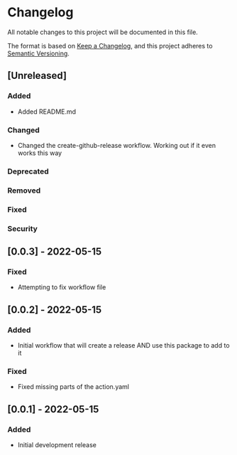 # Changelog
All notable changes to this project will be documented in this file.

The format is based on [Keep a Changelog](https://keepachangelog.com/en/1.0.0/),
and this project adheres to [Semantic Versioning](https://semver.org/spec/v2.0.0.html).

## [Unreleased]
### Added
- Added README.md
### Changed
- Changed the create-github-release workflow. Working out if it even works this way
### Deprecated
### Removed
### Fixed
### Security

## [0.0.3] - 2022-05-15
### Fixed
- Attempting to fix workflow file

## [0.0.2] - 2022-05-15
### Added
- Initial workflow that will create a release AND use this package to add to it
### Fixed
- Fixed missing parts of the action.yaml

## [0.0.1] - 2022-05-15
### Added
- Initial development release